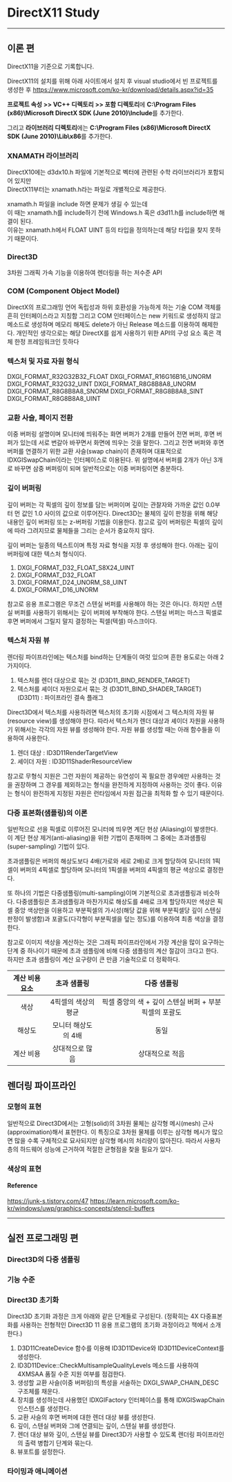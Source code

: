 # DirectX11 Study

------

## 이론 편

DirectX11을 기준으로 기록합니다.

DirectX11의 설치를 위해 아래 사이트에서 설치 후 visual studio에서 빈 프로젝트를 생성한 후
https://www.microsoft.com/ko-kr/download/details.aspx?id=35

<B>프로젝트 속성 >> VC++ 디렉토리 >> 포함 디렉토리</B>에
<B>C:\Program Files (x86)\Microsoft DirectX SDK (June 2010)\Include</B>를 추가한다.

그리고 <B>라이브러리 디렉토리</B>에는
<B>C:\Program Files (x86)\Microsoft DirectX SDK (June 2010)\Lib\x86</B>를 추가한다.

### XNAMATH 라이브러리
DirectX10에는 d3dx10.h 파일에 기본적으로 벡터에 관련된 수학 라이브러리가 포함되어 있지만  
DirectX11부터는 xnamath.h라는 파일로 개별적으로 제공한다.  

xnamath.h 파일을 include 하면 문제가 생길 수 있는데  
이 때는 xnamath.h를 include하기 전에 Windows.h 혹은 d3d11.h를 include하면 해결이 된다.  
이유는 xnamath.h에서 FLOAT UINT 등의 타입을 정의하는데 해당 타입을 찾지 못하기 때문이다.  

### Direct3D
3차원 그래픽 가속 기능을 이용하여 렌더링을 하는 저수준 API

### COM (Component Object Model)
DirectX의 프로그래밍 언어 독립성과 하위 호환성을 가능하게 하는 기술
COM 객체를 흔히 인터페이스라고 지칭함
그리고 COM 인터페이스는 new 키워드로 생성하지 않고 메소드로 생성하며
메모리 해제도 delete가 아닌 Release 메소드를 이용하여 해제한다.
개인적인 생각으로는 해당 DirectX를 쉽게 사용하기 위한 API의 구성 요소 혹은 객체 한정 프레임워크인 듯하다

### 텍스처 및 자료 자원 형식
DXGI_FORMAT_R32G32B32_FLOAT
DXGI_FORMAT_R16G16B16_UNORM
DXGI_FORMAT_R32G32_UINT
DXGI_FORMAT_R8G8B8A8_UNORM
DXGI_FORMAT_R8G8B8A8_SNORM
DXGI_FORMAT_R8G8B8A8_SINT
DXGI_FORMAT_R8G8B8A8_UINT

### 교환 사슬, 페이지 전환
이중 버퍼링 설명이며
모니터에 띄워주는 화면 버퍼가 2개를 만들어 전면 버퍼, 후면 버퍼가 있는데 서로 번갈아 바꾸면서 화면에 띄우는 것을 말한다.
그리고 전면 버퍼와 후면 버퍼를 연결하기 위한 교환 사슬(swap chain)이 존재하며
대표적으로 IDXGISwapChain이라는 인터페이스로 이용된다.
위 설명에서 버퍼를 2개가 아닌 3개로 바꾸면 삼중 버퍼링이 되며 일반적으로는 이중 버퍼링이면 충분하다.

### 깊이 버퍼링
깊이 버퍼는 각 픽셀의 깊이 정보를 담는 버퍼이며 깊이는 관찰자와 가까운 값인 0.0부터 먼 값인 1.0 사이의 값으로 이루어진다.
Direct3D는 물체의 깊이 판정을 위해 해당 내용인 깊이 버퍼링 또는 z-버퍼링 기법을 이용한다.
참고로 깊이 버퍼링은 픽셀의 깊이에 따라 그려지므로 물체들을 그리는 순서가 중요하지 않다.

깊이 버퍼는 일종의 텍스트이며 특정 자료 형식을 지정 후 생성해야 한다.
아래는 깊이 버퍼링에 대한 텍스처 형식이다.
1. DXGI_FORMAT_D32_FLOAT_S8X24_UINT
2. DXGI_FORMAT_D32_FLOAT
3. DXGI_FORMAT_D24_UNORM_S8_UINT
4. DXGI_FORMAT_D16_UNORM

참고로 응용 프로그램은 무조건 스텐실 버퍼를 사용해야 하는 것은 아니다.
하지만 스텐실 버퍼를 사용하기 위해서는 깊이 버퍼에 부착해야 한다.
스텐실 버퍼는 마스크 픽셀로 후면 버퍼에서 그릴지 말지 결정하는 픽셀(텍셀) 마스크이다.

### 텍스처 자원 뷰
렌더링 파이프라인에는 텍스처를 bind하는 단계들이 여럿 있으며 흔한 용도로는 아래 2가지이다.
1. 텍스처를 렌더 대상으로 묶는 것 (D3D11_BIND_RENDER_TARGET)
2. 텍스처를 셰이더 자원으로서 묶는 것 (D3D11_BIND_SHADER_TARGET)
(D3D11) : 파이프라인 결속 플래그

Direct3D에서 텍스처를 사용하려면 텍스처의 초기화 시점에서 그 텍스처의 자원 뷰(resource view)를 생성해야 한다.
따라서 텍스처가 렌더 대상과 셰이더 자원을 사용하기 위해서는 각각의 자원 뷰를 생성해야 한다.
자원 뷰를 생성할 때는 아래 함수들을 이용하여 사용한다.
1. 렌더 대상 : ID3D11RenderTargetView
2. 셰이더 자원 : ID3D11ShaderResourceView

참고로 무형식 지원은 그런 자원이 제공하는 유연성이 꼭 필요한 경우에만 사용하는 것을 권장하며
그 경우를 제외하고는 형식을 완전하게 지정하여 사용하는 것이 좋다.
이유는 형식이 완전하게 지정된 자원은 런타임에서 자원 접근을 최적화 할 수 있기 때문이다.

### 다중 표본화(샘플링)의 이론
일반적으로 선을 픽셀로 이루어진 모니터에 띄우면 계단 현상 (Aliasing)이 발생한다.
이 계단 현상 제거(anti-aliasing)을 위한 기법이 존재하며 그 중에는 초과샘플링(super-sampling) 기법이 있다.

초과샘플링은 버퍼의 해상도보다 4배(가로와 세로 2배)로 크게 할당하여 모니터의 1픽셀이 버퍼의 4픽셀로 할당하며
모니터의 1픽셀을 버퍼의 4픽셀의 평균 색상으로 결정한다.

또 하나의 기법은 다중샘플링(multi-sampling)이며 기본적으로 초과샘플링과 비슷하다.
다중샘플링은 초과샘플링과 마찬가지로 해상도를 4배로 크게 할당하지만 색상은 픽셀 중앙 색상만을 이용하고
부분픽셀의 가시성(해당 값을 위해 부분픽셀당 깊이 스텐실 판정이 발생함)과 포괄도(다각형이 부분픽셀을 덮는 정도)를
이용하여 최종 색상을 결정한다.

참고로 이미지 색상을 계산하는 것은 그래픽 파이프라인에서 가장 계산을 많이 요구하는 단계 중 하나이기 때문에
초과 샘플링에 비해 다중 샘플링의 계산 절감이 크다고 한다.
하지만 초과 샘플링이 계산 요구량이 큰 만큼 기술적으로 더 정확하다.

|계산 비용 요소|초과 샘플링|다중 샘플링|
|:---------:|:------:|:-------:|
|색상|4픽셀의 색상의 평균|픽셀 중앙의 색 + 깊이 스텐실 버퍼 + 부분 픽셀의 포괄도|
|해상도|모니터 해상도의 4배|동일|
|계산 비용|상대적으로 많음|상대적으로 적음|

## 렌더링 파이프라인

### 모형의 표현
일반적으로 Direct3D에서는 고형(solid)의 3차원 물체는 삼각형 메시(mesh) 근사(approximation)해서 표현한다.
이 특징으로 3차원 물체를 이루는 삼각형 메시가 많으면 많을 수록 구체적으로 묘사되지만 삼각형 메시의 처리량이 많아진다.
따라서 사용자 층의 하드웨어 성능에 근거하여 적절한 균형점을 찾을 필요가 있다.

### 색상의 표현



#### Reference  
https://junk-s.tistory.com/47
https://learn.microsoft.com/ko-kr/windows/uwp/graphics-concepts/stencil-buffers

------

## 실전 프로그래밍 편

### Direct3D의 다중 샘플링

### 기능 수준

### Direct3D 초기화
Direct3D 초기화 과정은 크게 아래와 같은 단계들로 구성된다.
(정확히는 4X 다중표본화를 사용하는 전형적인 Direct3D 11 응용 프로그램의 초기화 과정이라고 책에서 소개한다.)

1. D3D11CreateDevice 함수를 이용해 ID3D11Device와 ID3D11DeviceContext를 생성한다.
2. ID3D11Device::CheckMultisampleQualityLevels 메소드를 사용하여 4XMSAA 품질 수준 지원 여부를 점검한다.
3. 생성할 교환 사슬(이중 버퍼링)의 특성을 서술하는 DXGI_SWAP_CHAIN_DESC 구조체를 채운다.
4. 장치를 생성하는데 사용했던 IDXGIFactory 인터페이스를 통해 IDXGISwapChain 인스턴스를 생성한다.
5. 교환 사슬의 후면 버퍼에 대한 렌더 대상 뷰를 생성한다.
6. 깊이, 스텐실 버퍼와 그에 연결되는 깊이, 스텐실 뷰를 생성한다.
7. 렌더 대상 뷰와 깊이, 스텐실 뷰를 Direct3D가 사용할 수 있도록 렌더링 파이프라인의 출력 병합기 단계와 묶는다.
8. 뷰포트를 설정한다.



### 타이밍과 애니메이션